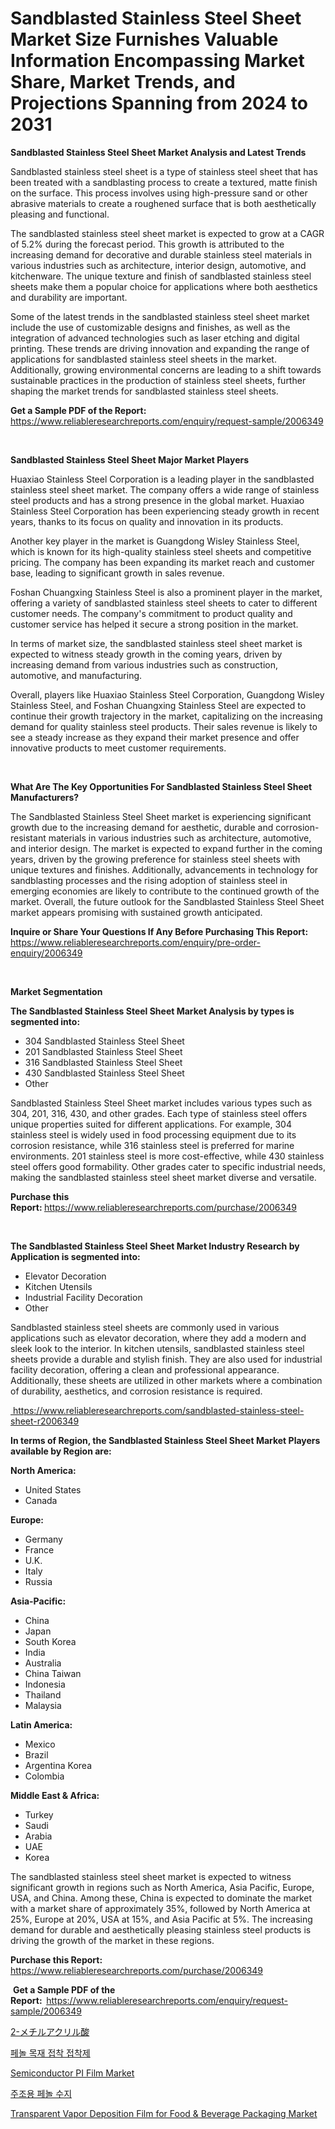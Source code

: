 <p><h1>Sandblasted Stainless Steel Sheet Market Size Furnishes Valuable Information Encompassing Market Share, Market Trends, and Projections Spanning from 2024 to 2031</h1></p><p><strong>Sandblasted Stainless Steel Sheet Market Analysis and Latest Trends</strong></p>
<p><p>Sandblasted stainless steel sheet is a type of stainless steel sheet that has been treated with a sandblasting process to create a textured, matte finish on the surface. This process involves using high-pressure sand or other abrasive materials to create a roughened surface that is both aesthetically pleasing and functional.</p><p>The sandblasted stainless steel sheet market is expected to grow at a CAGR of 5.2% during the forecast period. This growth is attributed to the increasing demand for decorative and durable stainless steel materials in various industries such as architecture, interior design, automotive, and kitchenware. The unique texture and finish of sandblasted stainless steel sheets make them a popular choice for applications where both aesthetics and durability are important.</p><p>Some of the latest trends in the sandblasted stainless steel sheet market include the use of customizable designs and finishes, as well as the integration of advanced technologies such as laser etching and digital printing. These trends are driving innovation and expanding the range of applications for sandblasted stainless steel sheets in the market. Additionally, growing environmental concerns are leading to a shift towards sustainable practices in the production of stainless steel sheets, further shaping the market trends for sandblasted stainless steel sheets.</p></p>
<p><strong>Get a Sample PDF of the Report:&nbsp;</strong> <a href="https://www.reliableresearchreports.com/enquiry/request-sample/2006349">https://www.reliableresearchreports.com/enquiry/request-sample/2006349</a></p>
<p>&nbsp;</p>
<p><strong>Sandblasted Stainless Steel Sheet Major Market Players</strong></p>
<p><p>Huaxiao Stainless Steel Corporation is a leading player in the sandblasted stainless steel sheet market. The company offers a wide range of stainless steel products and has a strong presence in the global market. Huaxiao Stainless Steel Corporation has been experiencing steady growth in recent years, thanks to its focus on quality and innovation in its products.</p><p>Another key player in the market is Guangdong Wisley Stainless Steel, which is known for its high-quality stainless steel sheets and competitive pricing. The company has been expanding its market reach and customer base, leading to significant growth in sales revenue.</p><p>Foshan Chuangxing Stainless Steel is also a prominent player in the market, offering a variety of sandblasted stainless steel sheets to cater to different customer needs. The company's commitment to product quality and customer service has helped it secure a strong position in the market.</p><p>In terms of market size, the sandblasted stainless steel sheet market is expected to witness steady growth in the coming years, driven by increasing demand from various industries such as construction, automotive, and manufacturing.</p><p>Overall, players like Huaxiao Stainless Steel Corporation, Guangdong Wisley Stainless Steel, and Foshan Chuangxing Stainless Steel are expected to continue their growth trajectory in the market, capitalizing on the increasing demand for quality stainless steel products. Their sales revenue is likely to see a steady increase as they expand their market presence and offer innovative products to meet customer requirements.</p></p>
<p>&nbsp;</p>
<p><strong>What Are The Key Opportunities For Sandblasted Stainless Steel Sheet Manufacturers?</strong></p>
<p><p>The Sandblasted Stainless Steel Sheet market is experiencing significant growth due to the increasing demand for aesthetic, durable and corrosion-resistant materials in various industries such as architecture, automotive, and interior design. The market is expected to expand further in the coming years, driven by the growing preference for stainless steel sheets with unique textures and finishes. Additionally, advancements in technology for sandblasting processes and the rising adoption of stainless steel in emerging economies are likely to contribute to the continued growth of the market. Overall, the future outlook for the Sandblasted Stainless Steel Sheet market appears promising with sustained growth anticipated.</p></p>
<p><strong>Inquire or Share Your Questions If Any Before Purchasing This Report:</strong> <a href="https://www.reliableresearchreports.com/enquiry/pre-order-enquiry/2006349">https://www.reliableresearchreports.com/enquiry/pre-order-enquiry/2006349</a></p>
<p>&nbsp;</p>
<p><strong>Market Segmentation</strong></p>
<p><strong>The Sandblasted Stainless Steel Sheet Market Analysis by types is segmented into:</strong></p>
<p><ul><li>304 Sandblasted Stainless Steel Sheet</li><li>201 Sandblasted Stainless Steel Sheet</li><li>316 Sandblasted Stainless Steel Sheet</li><li>430 Sandblasted Stainless Steel Sheet</li><li>Other</li></ul></p>
<p><p>Sandblasted Stainless Steel Sheet market includes various types such as 304, 201, 316, 430, and other grades. Each type of stainless steel offers unique properties suited for different applications. For example, 304 stainless steel is widely used in food processing equipment due to its corrosion resistance, while 316 stainless steel is preferred for marine environments. 201 stainless steel is more cost-effective, while 430 stainless steel offers good formability. Other grades cater to specific industrial needs, making the sandblasted stainless steel sheet market diverse and versatile.</p></p>
<p><strong>Purchase this Report:&nbsp;</strong><a href="https://www.reliableresearchreports.com/purchase/2006349">https://www.reliableresearchreports.com/purchase/2006349</a></p>
<p>&nbsp;</p>
<p><strong>The Sandblasted Stainless Steel Sheet Market Industry Research by Application is segmented into:</strong></p>
<p><ul><li>Elevator Decoration</li><li>Kitchen Utensils</li><li>Industrial Facility Decoration</li><li>Other</li></ul></p>
<p><p>Sandblasted stainless steel sheets are commonly used in various applications such as elevator decoration, where they add a modern and sleek look to the interior. In kitchen utensils, sandblasted stainless steel sheets provide a durable and stylish finish. They are also used for industrial facility decoration, offering a clean and professional appearance. Additionally, these sheets are utilized in other markets where a combination of durability, aesthetics, and corrosion resistance is required.</p></p>
<p><a href="https://www.reliableresearchreports.com/sandblasted-stainless-steel-sheet-r2006349">&nbsp;https://www.reliableresearchreports.com/sandblasted-stainless-steel-sheet-r2006349</a></p>
<p><strong>In terms of Region, the Sandblasted Stainless Steel Sheet Market Players available by Region are:</strong></p>
<p>
    <p> <strong> North America: </strong>
        <ul>
            <li>United States</li>
            <li>Canada</li>
        </ul>
        </p> 
    <p> <strong> Europe: </strong>
        <ul>
            <li>Germany</li>
            <li>France</li>
            <li>U.K.</li>
            <li>Italy</li>
            <li>Russia</li>
        </ul>
        </p> 
    <p> <strong> Asia-Pacific: </strong>
        <ul>
            <li>China</li>
            <li>Japan</li>
            <li>South Korea</li>
            <li>India</li>
            <li>Australia</li>
            <li>China Taiwan</li>
            <li>Indonesia</li>
            <li>Thailand</li>
            <li>Malaysia</li>
        </ul>
        </p> 
    <p> <strong> Latin America: </strong>
        <ul>
            <li>Mexico</li>
            <li>Brazil</li>
            <li>Argentina Korea</li>
            <li>Colombia</li>
        </ul>
        </p> 
    <p> <strong> Middle East & Africa: </strong>
        <ul>
            <li>Turkey</li>
            <li>Saudi</li>
            <li>Arabia</li>
            <li>UAE</li>
            <li>Korea</li>
        </ul>
    </p>
    </p>
<p><p>The sandblasted stainless steel sheet market is expected to witness significant growth in regions such as North America, Asia Pacific, Europe, USA, and China. Among these, China is expected to dominate the market with a market share of approximately 35%, followed by North America at 25%, Europe at 20%, USA at 15%, and Asia Pacific at 5%. The increasing demand for durable and aesthetically pleasing stainless steel products is driving the growth of the market in these regions.</p></p>
<p><strong>Purchase this Report: </strong><a href="https://www.reliableresearchreports.com/purchase/2006349">https://www.reliableresearchreports.com/purchase/2006349</a></p>
<p>&nbsp;<strong>Get a Sample PDF of the Report:&nbsp;&nbsp;</strong><a href="https://www.reliableresearchreports.com/enquiry/request-sample/2006349">https://www.reliableresearchreports.com/enquiry/request-sample/2006349</a></p>
<p><strong></strong></p>
<p><p><a href="https://github.com/LuzHills1972/Market-Research-Report-List-1/blob/main/2701668139474.md">2-メチルアクリル酸</a></p><p><a href="https://github.com/naiemislamrayan2/Market-Research-Report-List-1/blob/main/5957251145807.md">페놀 목재 접착 접착제</a></p><p><a href="https://github.com/julyju69/Market-Research-Report-List-3/blob/main/semiconductor-pi-film-market.md">Semiconductor PI Film Market</a></p><p><a href="https://github.com/RickyMetzDVM/Market-Research-Report-List-1/blob/main/7661886145806.md">주조용 페놀 수지</a></p><p><a href="https://github.com/gdfhhhj/Market-Research-Report-List-5/blob/main/transparent-vapor-deposition-film-for-food-beverage-packaging-market.md">Transparent Vapor Deposition Film for Food & Beverage Packaging Market</a></p></p>